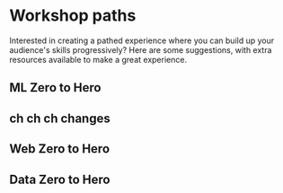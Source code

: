 # Workshop paths

Interested in creating a pathed experience where you can build up your audience's skills progressively? Here are some suggestions, with extra resources available to make a great experience.

## ML Zero to Hero
## ch ch ch changes
## Web Zero to Hero

## Data Zero to Hero